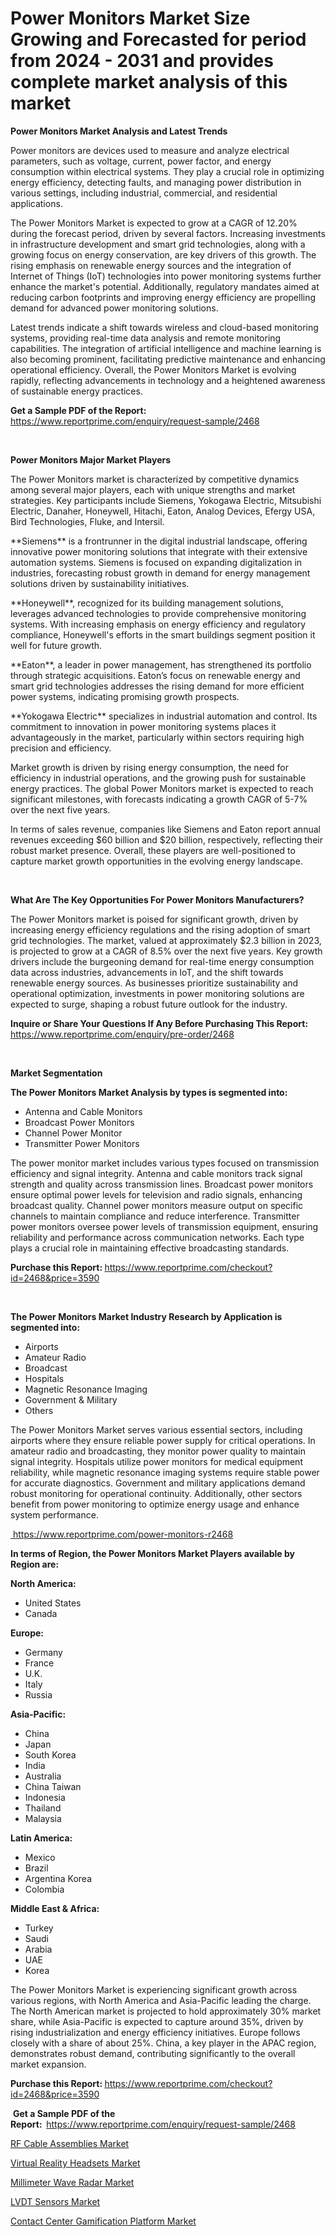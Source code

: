 <p><h1>Power Monitors Market Size Growing and Forecasted for period from 2024 - 2031 and provides complete market analysis of this market</h1></p><p><strong>Power Monitors Market Analysis and Latest Trends</strong></p>
<p><p>Power monitors are devices used to measure and analyze electrical parameters, such as voltage, current, power factor, and energy consumption within electrical systems. They play a crucial role in optimizing energy efficiency, detecting faults, and managing power distribution in various settings, including industrial, commercial, and residential applications.</p><p>The Power Monitors Market is expected to grow at a CAGR of 12.20% during the forecast period, driven by several factors. Increasing investments in infrastructure development and smart grid technologies, along with a growing focus on energy conservation, are key drivers of this growth. The rising emphasis on renewable energy sources and the integration of Internet of Things (IoT) technologies into power monitoring systems further enhance the market's potential. Additionally, regulatory mandates aimed at reducing carbon footprints and improving energy efficiency are propelling demand for advanced power monitoring solutions.</p><p>Latest trends indicate a shift towards wireless and cloud-based monitoring systems, providing real-time data analysis and remote monitoring capabilities. The integration of artificial intelligence and machine learning is also becoming prominent, facilitating predictive maintenance and enhancing operational efficiency. Overall, the Power Monitors Market is evolving rapidly, reflecting advancements in technology and a heightened awareness of sustainable energy practices.</p></p>
<p><strong>Get a Sample PDF of the Report:&nbsp;</strong> <a href="https://www.reportprime.com/enquiry/request-sample/2468">https://www.reportprime.com/enquiry/request-sample/2468</a></p>
<p>&nbsp;</p>
<p><strong>Power Monitors Major Market Players</strong></p>
<p><p>The Power Monitors market is characterized by competitive dynamics among several major players, each with unique strengths and market strategies. Key participants include Siemens, Yokogawa Electric, Mitsubishi Electric, Danaher, Honeywell, Hitachi, Eaton, Analog Devices, Efergy USA, Bird Technologies, Fluke, and Intersil.</p><p>**Siemens** is a frontrunner in the digital industrial landscape, offering innovative power monitoring solutions that integrate with their extensive automation systems. Siemens is focused on expanding digitalization in industries, forecasting robust growth in demand for energy management solutions driven by sustainability initiatives.</p><p>**Honeywell**, recognized for its building management solutions, leverages advanced technologies to provide comprehensive monitoring systems. With increasing emphasis on energy efficiency and regulatory compliance, Honeywell's efforts in the smart buildings segment position it well for future growth.</p><p>**Eaton**, a leader in power management, has strengthened its portfolio through strategic acquisitions. Eaton’s focus on renewable energy and smart grid technologies addresses the rising demand for more efficient power systems, indicating promising growth prospects.</p><p>**Yokogawa Electric** specializes in industrial automation and control. Its commitment to innovation in power monitoring systems places it advantageously in the market, particularly within sectors requiring high precision and efficiency.</p><p>Market growth is driven by rising energy consumption, the need for efficiency in industrial operations, and the growing push for sustainable energy practices. The global Power Monitors market is expected to reach significant milestones, with forecasts indicating a growth CAGR of 5-7% over the next five years.</p><p>In terms of sales revenue, companies like Siemens and Eaton report annual revenues exceeding $60 billion and $20 billion, respectively, reflecting their robust market presence. Overall, these players are well-positioned to capture market growth opportunities in the evolving energy landscape.</p></p>
<p>&nbsp;</p>
<p><strong>What Are The Key Opportunities For Power Monitors Manufacturers?</strong></p>
<p><p>The Power Monitors market is poised for significant growth, driven by increasing energy efficiency regulations and the rising adoption of smart grid technologies. The market, valued at approximately $2.3 billion in 2023, is projected to grow at a CAGR of 8.5% over the next five years. Key growth drivers include the burgeoning demand for real-time energy consumption data across industries, advancements in IoT, and the shift towards renewable energy sources. As businesses prioritize sustainability and operational optimization, investments in power monitoring solutions are expected to surge, shaping a robust future outlook for the industry.</p></p>
<p><strong>Inquire or Share Your Questions If Any Before Purchasing This Report:</strong> <a href="https://www.reportprime.com/enquiry/pre-order/2468">https://www.reportprime.com/enquiry/pre-order/2468</a></p>
<p>&nbsp;</p>
<p><strong>Market Segmentation</strong></p>
<p><strong>The Power Monitors Market Analysis by types is segmented into:</strong></p>
<p><ul><li>Antenna and Cable Monitors</li><li>Broadcast Power Monitors</li><li>Channel Power Monitor</li><li>Transmitter Power Monitors</li></ul></p>
<p><p>The power monitor market includes various types focused on transmission efficiency and signal integrity. Antenna and cable monitors track signal strength and quality across transmission lines. Broadcast power monitors ensure optimal power levels for television and radio signals, enhancing broadcast quality. Channel power monitors measure output on specific channels to maintain compliance and reduce interference. Transmitter power monitors oversee power levels of transmission equipment, ensuring reliability and performance across communication networks. Each type plays a crucial role in maintaining effective broadcasting standards.</p></p>
<p><strong>Purchase this Report:&nbsp;</strong><a href="https://www.reportprime.com/checkout?id=2468&price=3590">https://www.reportprime.com/checkout?id=2468&price=3590</a></p>
<p>&nbsp;</p>
<p><strong>The Power Monitors Market Industry Research by Application is segmented into:</strong></p>
<p><ul><li>Airports</li><li>Amateur Radio</li><li>Broadcast</li><li>Hospitals</li><li>Magnetic Resonance Imaging</li><li>Government & Military</li><li>Others</li></ul></p>
<p><p>The Power Monitors Market serves various essential sectors, including airports where they ensure reliable power supply for critical operations. In amateur radio and broadcasting, they monitor power quality to maintain signal integrity. Hospitals utilize power monitors for medical equipment reliability, while magnetic resonance imaging systems require stable power for accurate diagnostics. Government and military applications demand robust monitoring for operational continuity. Additionally, other sectors benefit from power monitoring to optimize energy usage and enhance system performance.</p></p>
<p><a href="https://www.reportprime.com/power-monitors-r2468">&nbsp;https://www.reportprime.com/power-monitors-r2468</a></p>
<p><strong>In terms of Region, the Power Monitors Market Players available by Region are:</strong></p>
<p>
    <p> <strong> North America: </strong>
        <ul>
            <li>United States</li>
            <li>Canada</li>
        </ul>
        </p> 
    <p> <strong> Europe: </strong>
        <ul>
            <li>Germany</li>
            <li>France</li>
            <li>U.K.</li>
            <li>Italy</li>
            <li>Russia</li>
        </ul>
        </p> 
    <p> <strong> Asia-Pacific: </strong>
        <ul>
            <li>China</li>
            <li>Japan</li>
            <li>South Korea</li>
            <li>India</li>
            <li>Australia</li>
            <li>China Taiwan</li>
            <li>Indonesia</li>
            <li>Thailand</li>
            <li>Malaysia</li>
        </ul>
        </p> 
    <p> <strong> Latin America: </strong>
        <ul>
            <li>Mexico</li>
            <li>Brazil</li>
            <li>Argentina Korea</li>
            <li>Colombia</li>
        </ul>
        </p> 
    <p> <strong> Middle East & Africa: </strong>
        <ul>
            <li>Turkey</li>
            <li>Saudi</li>
            <li>Arabia</li>
            <li>UAE</li>
            <li>Korea</li>
        </ul>
    </p>
    </p>
<p><p>The Power Monitors Market is experiencing significant growth across various regions, with North America and Asia-Pacific leading the charge. The North American market is projected to hold approximately 30% market share, while Asia-Pacific is expected to capture around 35%, driven by rising industrialization and energy efficiency initiatives. Europe follows closely with a share of about 25%. China, a key player in the APAC region, demonstrates robust demand, contributing significantly to the overall market expansion.</p></p>
<p><strong>Purchase this Report: </strong><a href="https://www.reportprime.com/checkout?id=2468&price=3590">https://www.reportprime.com/checkout?id=2468&price=3590</a></p>
<p>&nbsp;<strong>Get a Sample PDF of the Report:&nbsp;&nbsp;</strong><a href="https://www.reportprime.com/enquiry/request-sample/2468">https://www.reportprime.com/enquiry/request-sample/2468</a></p>
<p><strong></strong></p>
<p><p><a href="https://github.com/hgf64gh/Market-Research-Report-List-1/blob/main/rf-cable-assemblies-market.md">RF Cable Assemblies Market</a></p><p><a href="https://www.linkedin.com/pulse/what-innovations-market-trends-shaping-virtual-reality-headsets-f24le?trackingId=74PGZzJDSAmLuo1uFMUIkg%3D%3D">Virtual Reality Headsets Market</a></p><p><a href="https://www.linkedin.com/pulse/millimeter-wave-radar-market-size-share-trends-analysis-bs7fe?trackingId=pULG%2BWyQSQ%2BH7fhZvMfLsQ%3D%3D">Millimeter Wave Radar Market</a></p><p><a href="https://github.com/marloy8/Market-Research-Report-List-6/blob/main/lvdt-sensors-market.md">LVDT Sensors Market</a></p><p><a href="https://issuu.com/reportprime-2/docs/contact-center-gamification-platfor_87086bae47b4f9">Contact Center Gamification Platform Market</a></p></p>